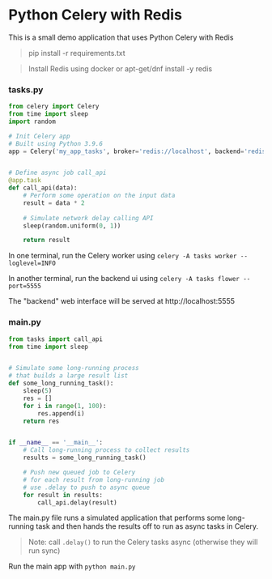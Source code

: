 # Python Celery with Redis

This is a small demo application that uses Python Celery with Redis

> pip install -r requirements.txt

> Install Redis using docker or apt-get/dnf install -y redis 

### tasks.py
```python
from celery import Celery
from time import sleep
import random

# Init Celery app
# Built using Python 3.9.6
app = Celery('my_app_tasks', broker='redis://localhost', backend='redis://localhost')


# Define async job call_api
@app.task
def call_api(data):
    # Perform some operation on the input data
    result = data * 2
    
    # Simulate network delay calling API
    sleep(random.uniform(0, 1))

    return result
```

In one terminal, run the Celery worker using `celery -A tasks worker --loglevel=INFO`

In another terminal, run the backend ui using `celery -A tasks flower --port=5555`

The "backend" web interface will be served at http://localhost:5555

### main.py

```python
from tasks import call_api
from time import sleep


# Simulate some long-running process
# that builds a large result list
def some_long_running_task():
    sleep(5)
    res = []
    for i in range(1, 100):
        res.append(i)
    return res


if __name__ == '__main__':
    # Call long-running process to collect results
    results = some_long_running_task()

    # Push new queued job to Celery
    # for each result from long-running job
    # use .delay to push to async queue
    for result in results:
        call_api.delay(result)

```

The main.py file runs a simulated application that performs some long-running task
and then hands the results off to run as async tasks in Celery.

> Note: call `.delay()` to run the Celery tasks async (otherwise they will run sync)

Run the main app with `python main.py`